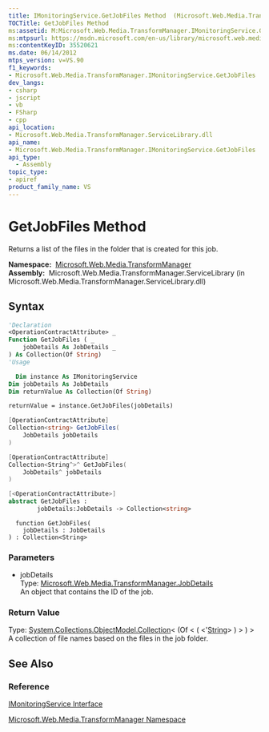```yaml
---
title: IMonitoringService.GetJobFiles Method  (Microsoft.Web.Media.TransformManager)
TOCTitle: GetJobFiles Method
ms:assetid: M:Microsoft.Web.Media.TransformManager.IMonitoringService.GetJobFiles(Microsoft.Web.Media.TransformManager.JobDetails)
ms:mtpsurl: https://msdn.microsoft.com/en-us/library/microsoft.web.media.transformmanager.imonitoringservice.getjobfiles(v=VS.90)
ms:contentKeyID: 35520621
ms.date: 06/14/2012
mtps_version: v=VS.90
f1_keywords:
- Microsoft.Web.Media.TransformManager.IMonitoringService.GetJobFiles
dev_langs:
- csharp
- jscript
- vb
- FSharp
- cpp
api_location:
- Microsoft.Web.Media.TransformManager.ServiceLibrary.dll
api_name:
- Microsoft.Web.Media.TransformManager.IMonitoringService.GetJobFiles
api_type:
  - Assembly
topic_type:
- apiref
product_family_name: VS
---
```


# GetJobFiles Method

Returns a list of the files in the folder that is created for this job.

**Namespace:**  [Microsoft.Web.Media.TransformManager](microsoft-web-media-transformmanager-namespace.md)  
**Assembly:**  Microsoft.Web.Media.TransformManager.ServiceLibrary (in Microsoft.Web.Media.TransformManager.ServiceLibrary.dll)

## Syntax

```vb
'Declaration
<OperationContractAttribute> _
Function GetJobFiles ( _
    jobDetails As JobDetails _
) As Collection(Of String)
'Usage

  Dim instance As IMonitoringService
Dim jobDetails As JobDetails
Dim returnValue As Collection(Of String)

returnValue = instance.GetJobFiles(jobDetails)
```

```csharp
[OperationContractAttribute]
Collection<string> GetJobFiles(
    JobDetails jobDetails
)
```

```cpp
[OperationContractAttribute]
Collection<String^>^ GetJobFiles(
    JobDetails^ jobDetails
)
```

``` fsharp
[<OperationContractAttribute>]
abstract GetJobFiles : 
        jobDetails:JobDetails -> Collection<string> 
```

```jscript
  function GetJobFiles(
    jobDetails : JobDetails
) : Collection<String>
```

### Parameters

  - jobDetails  
    Type: [Microsoft.Web.Media.TransformManager.JobDetails](jobdetails-class-microsoft-web-media-transformmanager.md)  
    An object that contains the ID of the job.  

### Return Value

Type: [System.Collections.ObjectModel.Collection](https://msdn.microsoft.com/library/ms132397)\< (Of \< ( \<'[String](https://msdn.microsoft.com/library/s1wwdcbf)\> ) \> ) \>  
A collection of file names based on the files in the job folder.  

## See Also

### Reference

[IMonitoringService Interface](imonitoringservice-interface-microsoft-web-media-transformmanager.md)

[Microsoft.Web.Media.TransformManager Namespace](microsoft-web-media-transformmanager-namespace.md)

